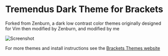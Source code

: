 Tremendus Dark Theme for Brackets
=========

Forked from Zenburn, a dark low contrast color themes originally designed for Vim then modified by Zenburn, and modified by me

![Screenshot](https://github.com/tremendus/tremendus-dark-theme/blob/master/screeb.png)

For more themes and install instructions see the [Brackets Themes website](http://brackets-themes.github.io/)